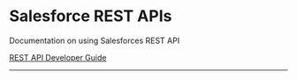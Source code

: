 # Salesforce REST APIs

Documentation on using Salesforces REST API

[REST API Developer Guide](https://developer.salesforce.com/docs/atlas.en-us.api_rest.meta/api_rest/intro_what_is_rest_api.htm)

---
